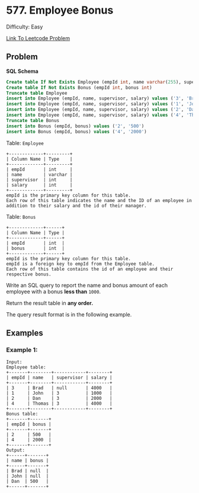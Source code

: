 # 577. Employee Bonus
Difficulty: Easy

[Link To Leetcode Problem](https://leetcode.com/problems/employee-bonus/)

## Problem
**SQL Schema**
```sql
Create table If Not Exists Employee (empId int, name varchar(255), supervisor int, salary int)
Create table If Not Exists Bonus (empId int, bonus int)
Truncate table Employee
insert into Employee (empId, name, supervisor, salary) values ('3', 'Brad', 'None', '4000')
insert into Employee (empId, name, supervisor, salary) values ('1', 'John', '3', '1000')
insert into Employee (empId, name, supervisor, salary) values ('2', 'Dan', '3', '2000')
insert into Employee (empId, name, supervisor, salary) values ('4', 'Thomas', '3', '4000')
Truncate table Bonus
insert into Bonus (empId, bonus) values ('2', '500')
insert into Bonus (empId, bonus) values ('4', '2000')
```

Table: `Employee`
```
+-------------+---------+
| Column Name | Type    |
+-------------+---------+
| empId       | int     |
| name        | varchar |
| supervisor  | int     |
| salary      | int     |
+-------------+---------+
empId is the primary key column for this table.
Each row of this table indicates the name and the ID of an employee in addition to their salary and the id of their manager.
```

Table: `Bonus`
```
+-------------+------+
| Column Name | Type |
+-------------+------+
| empId       | int  |
| bonus       | int  |
+-------------+------+
empId is the primary key column for this table.
empId is a foreign key to empId from the Employee table.
Each row of this table contains the id of an employee and their respective bonus.
```

Write an SQL query to report the name and bonus amount of each employee with a bonus **less than** `1000`.

Return the result table in **any order.**

The query result format is in the following example.

## Examples
### Example 1:
```
Input: 
Employee table:
+-------+--------+------------+--------+
| empId | name   | supervisor | salary |
+-------+--------+------------+--------+
| 3     | Brad   | null       | 4000   |
| 1     | John   | 3          | 1000   |
| 2     | Dan    | 3          | 2000   |
| 4     | Thomas | 3          | 4000   |
+-------+--------+------------+--------+
Bonus table:
+-------+-------+
| empId | bonus |
+-------+-------+
| 2     | 500   |
| 4     | 2000  |
+-------+-------+
Output: 
+------+-------+
| name | bonus |
+------+-------+
| Brad | null  |
| John | null  |
| Dan  | 500   |
+------+-------+
```